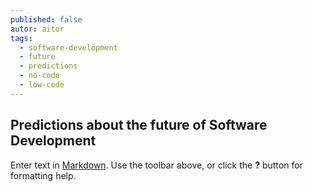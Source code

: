 ```yaml
---
published: false
autor: aitor
tags:
  - software-development
  - future
  - predictions
  - no-code
  - low-code
---
```

## Predictions about the future of Software Development

Enter text in [Markdown](http://daringfireball.net/projects/markdown/). Use the toolbar above, or click the **?** button for formatting help.

